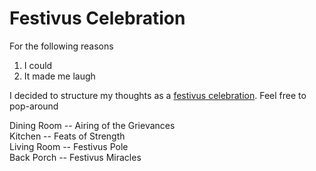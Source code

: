 # Festivus Celebration

For the following reasons
1. I could
3. It made me laugh  

I decided to structure my thoughts as a [festivus celebration](https://www.youtube.com/watch?v=HX55AzGku5Y). Feel free to pop-around

Dining Room -- Airing of the Grievances   
Kitchen -- Feats of Strength  
Living Room -- Festivus Pole  
Back Porch -- Festivus Miracles 
